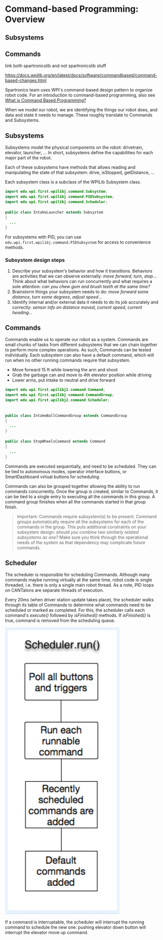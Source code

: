 # Command-based Programming: Overview

## Subsystems



## Commands


link both spartronicslib and not spartronicslib stuff




https://docs.wpilib.org/en/latest/docs/software/commandbased/command-based-changes.html

Spartronics team uses WPI's command-based design pattern to organize robot code.
For an introduction to command-based programming,
also see [What is Command Based Programming?](https://wpilib.screenstepslive.com/s/4485/m/13810/l/241892-what-is-command-based-programming)

When we model our robot, we are identifying the things our robot does, and data
and state it needs to manage. These roughly translate to Commands and Subsystems.

## Subsystems
Subsystems model the physical components on the robot: drivetrain, elevator,
launcher, ... In short, subsystems define the capabilities for each major part
of the robot.

Each of these subsystems have methods that allows reading and manipulating the
state of that subsystem: drive, isStopped, getDistance, ...

Each subsystem class is a subclass of the WPILib Subsystem class.

```java
import edu.wpi.first.wpilibj.command.Subsystem;
import edu.wpi.first.wpilibj.command.PIDSubsystem;
import edu.wpi.first.wpilibj.command.Scheduler;

public class IntakeLauncher extends Subsystem
{
  ...
}
```

For subsystems with PID, you can use `edu.wpi.first.wpilibj.command.PIDSubsystem`
for access to convenience methods.

### Subsystem design steps
1. Describe your subsystem's behavior and how it transitions. Behaviors are
   activities that we can observe externally: _move forward_, _turn_, _stop_...
   Think about what behaviors can run concurrently and what requires a sole
   attention: _can you chew gum and brush teeth at the same time?_
2. Brainstorm things your subsystem needs to do: _move forward some distance_,
    _turn some degrees_, _adjust speed_...
3. Identify internal and/or external data it needs to do its job accurately and
    correctly: _sensor info on distance moved_, _current speed_, _current heading_...

## Commands
Commands enable us to operate our robot as a system. Commands are small chunks
of tasks from different subsystems that we can chain together to perform more
complex operations. As such, Commands can be tested individually. Each subsystem
can also have a default command, which will run when no other running commands
require that subsystem.
- Move forward 15 ft while lowering the arm and shoot
- Grab the garbage can and move to 4th elevator position while driving
- Lower arms, put intake to neutral and drive forward

```java
import edu.wpi.first.wpilibj2.command.Command;
import edu.wpi.first.wpilibj.command.CommandGroup;
import edu.wpi.first.wpilibj2.command.Scheduler;


public class IntakeBallCommandGroup extends CommandGroup
{
  ...
}

public class StopWheelsCommand extends Command
{
  ...
}
```

Commands are executed sequentially, and need to be scheduled. They can be tied
to autonomous modes, operator interface buttons, or SmartDashboard virtual
buttons for scheduling.

Commands can also be grouped together allowing the ability to run commands
concurrently. Once the group is created, similar to Commands, it can be tied to
a single entry to executing all the commands in this group. A command group
finishes when all the commands started in that group finish.

> Important: Commands require subsystem(s) to be present.  Command groups automatically require all the subsystems for each of the commands in the group. This puts additional constraints on your subsystem design: _should you combine two similarly related subsystems as one?_ Make sure you think through the operational needs of the system as that dependency may complicate future commands.

## Scheduler
The scheduler is responsible for scheduling Commands. Although many commands
maybe running virtually at the same time, robot code is single threaded, i.e.
there is only a single main robot thread. As a note, PID loops on CANTalons are
separate threads of execution.

Every 20ms (when driver station update takes place), the scheduler walks through
its table of Commands to determine what commands need to be scheduled or marked
as completed. For this, the scheduler calls each command's _execute()_ followed
by _isFinished()_ methods. If _isFinished()_ is true, command is removed from
the scheduling queue.

![Inside the scheduler's run method](images/scheduler-run.png)

If a command is interruptable, the scheduler will interrupt the running command
to schedule the new one: pushing elevator down button will interrupt the
elevator move up command.
